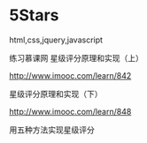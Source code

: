 # 5Stars
html,css,jquery,javascript

练习慕课网
星级评分原理和实现（上）


http://www.imooc.com/learn/842


星级评分原理和实现（下）


http://www.imooc.com/learn/848

用五种方法实现星级评分
